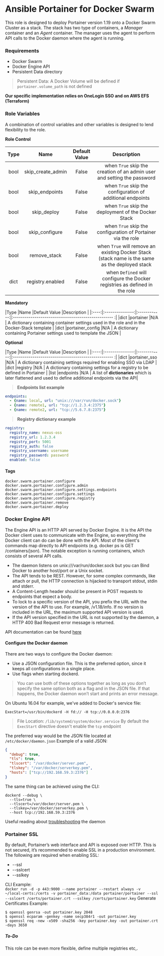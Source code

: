 # Ansible Portainer for Docker Swarm
This role is designed to deploy Portainer version 1.19 onto a Docker Swarm Cluster as a stack.
The stack has two type of containers, a *Manager* container and an *Agent* container.
The manager uses the agent to perform API calls to the Docker daemon where the agent is running.

### Requirements
- Docker Swarm
- Docker Engine API
- Persistent Data directory

>Persistent Data: A Docker Volume will be defined if `portainer.volume_path` is not defined  


**Our specific implementation relies on OneLogin SSO and on AWS EFS (Terraform)**

### Role Variables
A combination of control variables and other variables is designed to lend flexibility to the role.

**Role Control**  

|Type  |Name              |Default Value |Description                                           |
|:----:|:----------------:|:------------:|:----------------------------------------------------:|
|bool  |skip_create_admin |False         |when `True` skip the creation of an admin user and setting the password  |
|bool  |skip_endpoints    |False         |when `True` skip the configuration of additional endpoints |
|bool  |skip_deploy       |False         |when `True` skip the deployment of the Docker Stack |
|bool  |skip_configure    |False         |when `True` skip the configuration of Portainer via the role|
|bool  |remove_stack      |False         |when `True` will remove an existing Docker Stack (stack name is the same as the deployed stack |
|dict  |registry.enabled  |False         |when `Defined` will configure the Docker registries as defined in the role  |
 
**Mandatory**  

|Type  |Name             |Default Value |Description                                           |
|:----:|:---------------:|:------------:|:--------------------------------------------------- :|
|dict  |portainer        |N/A           | A dictionary containing container settings used in the role and in the Docker-Stack template |
|dict  |portainer_config |N/A           | A dictionary containing Portainer settings used to template the JSON |

**Optional**  

|Type  |Name             |Default Value |Description                                           |
|:----:|:---------------:|:------------:|:--------------------------------------------------- :|
|dict  |portainer_sso    |N/A           | A dictionary containing settings required for enabling SSO via LDAP |
|dict  |registry         |N/A           | A dictionary containing settings for a registry to be defined in Portainer |
|list  |endpoints        |N/A           | A list of **dictionaries** which is later flattened and used to define additional endpoints via the API|

>**Endpoints list example**  
```yaml
endpoints:
  - {name: local, url: "unix:///var/run/docker.sock"}
  - {name: remote1, url: "tcp://1.2.3.4:2375"}
  - {name: remote2, url: "tcp://5.6.7.8:2375"}
```

>**Registry dictionary example**  
```yaml
registry:
  registry_name: nexus-oss
  registry_url: 1.2.3.4
  registry_port: 5001
  registry_auth: false
  registry_username: username
  registry_password: password
  enabled: false
```

#### Tags
```
docker.swarm.portainer.configure
docker.swarm.portainer.configure.admin
docker.swarm.portainer.configure.settings.endpoints
docker.swarm.portainer.configure.settings
docker.swarm.portainer.configure.registry
docker.swarm.portainer.remove
docker.swarm.portainer.deploy
```

### Docker Engine API
The Engine API is an HTTP API served by Docker Engine. It is the API the Docker client uses to communicate with the Engine, so everything the Docker client can do can be done with the API.
Most of the client's commands map directly to API endpoints (e.g. docker ps is GET /containers/json). The notable exception is running containers, which consists of several API calls.

* The daemon listens on unix:///var/run/docker.sock but you can Bind Docker to another host/port or a Unix socket.
* The API tends to be REST. However, for some complex commands, like attach or pull, the HTTP connection is hijacked to transport stdout, stdin and stderr.
* A Content-Length header should be present in POST requests to endpoints that expect a body.
* To lock to a specific version of the API, you prefix the URL with the version of the API to use. For example, /v1.18/info. If no version is included in the URL, the maximum supported API version is used.
* If the API version specified in the URL is not supported by the daemon, a HTTP 400 Bad Request error message is returned.

API documentation can be found [here](https://docs.docker.com/engine/api/latest/#38-swarm)

#### Configure the Docker daemon
There are two ways to configure the Docker daemon:
- Use a JSON configuration file. This is the preferred option, since it keeps all configurations in a single place.
- Use flags when starting dockerd.

>You can use both of these options together as long as you don’t specify the same option both as a flag and in the JSON file. If that happens, the Docker daemon won’t start and prints an error message.

On Ubuntu 16.04 for example, we've added to Docker's service file:
```raw
ExecStart=/usr/bin/dockerd -H fd:// -H tcp://0.0.0.0:2376
```
>File Location: `/lib/systemd/system/docker.service`
>By default the `ExecStart` directive doesn't enable the `tcp` endpoint

The preferred way would be the JSON file located at `/etc/docker/daemon.json`
Example of a valid JSON:
```json
{
  "debug": true,
  "tls": true,
  "tlscert": "/var/docker/server.pem",
  "tlskey": "/var/docker/serverkey.pem",
  "hosts": ["tcp://192.168.59.3:2376"]
}
```

The same thing can be achieved using the CLI:
```shell
dockerd --debug \
  --tls=true \
  --tlscert=/var/docker/server.pem \
  --tlskey=/var/docker/serverkey.pem \
  --host tcp://192.168.59.3:2376

```

Useful reading about [troubleshooting](https://docs.docker.com/config/daemon/#troubleshoot-conflicts-between-the-daemonjson-and-startup-scripts) the daemon

### Portainer SSL
By default, Portainer’s web interface and API is exposed over HTTP. This is not secured, it’s recommended to enable SSL in a production environment.  
The following are required when enabling SSL:
- --ssl
- --sslcert
- --sslkey

CLI Example:  
`docker run -d -p 443:9000 --name portainer --restart always -v ~/local-certs:/certs -v portainer_data:/data portainer/portainer --ssl --sslcert /certs/portainer.crt --sslkey /certs/portainer.key`
Generate Certificates Example:  
```shell
$ openssl genrsa -out portainer.key 2048
$ openssl ecparam -genkey -name secp384r1 -out portainer.key
$ openssl req -new -x509 -sha256 -key portainer.key -out portainer.crt -days 3650
```

##### To-Do
This role can be even more flexible, define multiple registries etc,.